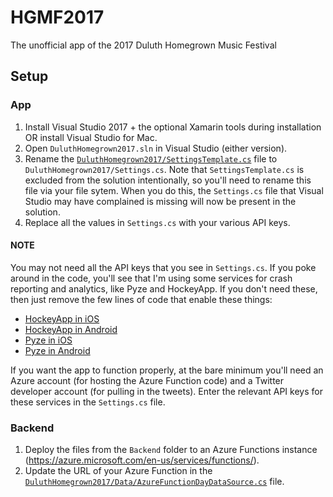 # HGMF2017
The unofficial app of the 2017 Duluth Homegrown Music Festival

## Setup

### App
1. Install Visual Studio 2017 + the optional Xamarin tools during installation OR install Visual Studio for Mac.
2. Open `DuluthHomegrown2017.sln` in Visual Studio (either version).
2. Rename the [`DuluthHomegrown2017/SettingsTemplate.cs`](https://github.com/jsauve/HGMF2017/blob/96ae75fc02c1565f85a9ee5b5a505c99fa8339a1/DuluthHomegrown2017/SettingsTemplate.cs) file to `DuluthHomegrown2017/Settings.cs`. Note that `SettingsTemplate.cs` is excluded from the solution intentionally, so you'll need to rename this file via your file sytem. When you do this, the `Settings.cs` file that Visual Studio may have complained is missing will now be present in the solution.
3. Replace all the values in `Settings.cs` with your various API keys. 

#### NOTE
You may not need all the API keys that you see in `Settings.cs`. If you poke around in the code, you'll see that I'm using some services for crash reporting and analytics, like Pyze and HockeyApp. If you don't need these, then just remove the few lines of code that enable these things:
- [HockeyApp in iOS](https://github.com/jsauve/HGMF2017/blob/96ae75fc02c1565f85a9ee5b5a505c99fa8339a1/iOS/AppDelegate.cs#L24-L26)
- [HockeyApp in Android](https://github.com/jsauve/HGMF2017/blob/96ae75fc02c1565f85a9ee5b5a505c99fa8339a1/Droid/MainActivity.cs#L44-L45)
- [Pyze in iOS](https://github.com/jsauve/HGMF2017/blob/96ae75fc02c1565f85a9ee5b5a505c99fa8339a1/iOS/AppDelegate.cs#L45-L47)
- [Pyze in Android](https://github.com/jsauve/HGMF2017/blob/96ae75fc02c1565f85a9ee5b5a505c99fa8339a1/Droid/Properties/AndroidManifest.xml#L8)

If you want the app to function properly, at the bare minimum you'll need an Azure account (for hosting the Azure Function code) and a Twitter developer account (for pulling in the tweets). Enter the relevant API keys for these services in the `Settings.cs` file.


### Backend
1. Deploy the files from the `Backend` folder to an Azure Functions instance (https://azure.microsoft.com/en-us/services/functions/).
2. Update the URL of your Azure Function in the [`DuluthHomegrown2017/Data/AzureFunctionDayDataSource.cs`](https://github.com/jsauve/HGMF2017/blob/96ae75fc02c1565f85a9ee5b5a505c99fa8339a1/DuluthHomegrown2017/Data/AzureFunctionDayDataSource.cs#L27) file.
